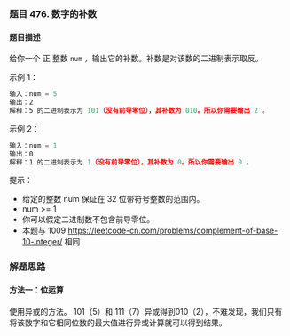 ### 题目 476. 数字的补数
#### 题目描述
给你一个 正 整数 `num` ，输出它的补数。补数是对该数的二进制表示取反。

 

示例 1：

```js
输入：num = 5
输出：2
解释：5 的二进制表示为 101（没有前导零位），其补数为 010。所以你需要输出 2 。
```
示例 2：

```js
输入：num = 1
输出：0
解释：1 的二进制表示为 1（没有前导零位），其补数为 0。所以你需要输出 0 。
```
 

提示：

- 给定的整数 num 保证在 32 位带符号整数的范围内。
- num >= 1
- 你可以假定二进制数不包含前导零位。
- 本题与 1009 https://leetcode-cn.com/problems/complement-of-base-10-integer/ 相同
### 解题思路
#### 方法一：位运算
使用异或的方法。
101（5）和 111（7）异或得到010（2），不难发现，我们只有将该数字和它相同位数的最大值进行异或计算就可以得到结果。